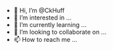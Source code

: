 - 👋 Hi, I’m @CkHuff
- 👀 I’m interested in ...
- 🌱 I’m currently learning ...
- 💞️ I’m looking to collaborate on ...
- 📫 How to reach me ...

<!---
CkHuff/CkHuff is a ✨ special ✨ repository because its `README.md` (this file) appears on your GitHub profile.
You can click the Preview link to take a look at your changes.
--->
